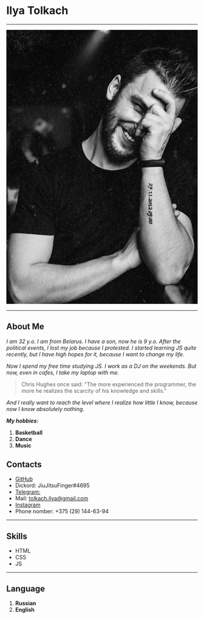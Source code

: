 # Ilya Tolkach

---

![photo](./img/OyOTCu-F288.jpg "me")

---

## About Me

_I am 32 y.o. I am from Belarus. I have a son, now he is 9 y.o. After the political events, I lost my job because I protested. I started learning JS quite recently, but I have high hopes for it, because I want to change my life._

_Now I spend my free time studying JS. I work as a DJ on the weekends. But now, even in cafes, I take my laptop with me._

> Chris Hughes once said:
> "The more experienced the programmer, the more he realizes the scarcity of his knowledge and skills."

_And I really want to reach the level where I realize how little I know, because now I know absolutely nothing._

**_My hobbies:_**

1. **Basketball**
2. **Dance**
3. **Music**

## Contacts

- [GitHub](https://github.com/JiuJitsuFinger)
- Dickord: JiuJitsuFinger#4695
- [Telegram:](https://t.me/jiujitsufinger)
- Mail: tolkach.ilya@gmail.com
- [Instagram](https://www.instagram.com/ilyamirov/)
- Phone nomber: +375 (29) 144-63-94

---

## Skills

- HTML
- CSS
- JS

---

## Language

1. **Russian**
2. **English**
